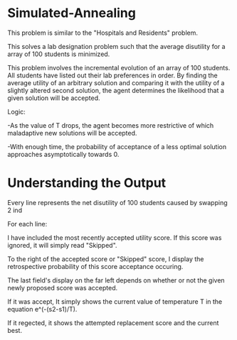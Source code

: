 # Simulated-Annealing
This problem is similar to the "Hospitals and Residents" problem.

This solves a lab designation problem such that the average disutility for a array of 100 students is minimized.

This problem involves the incremental evolution of an array of 100 students. All students have listed out their lab preferences in order. By finding the average utility of an arbitrary solution and comparing it with the utility of a slightly altered second solution, the agent determines the likelihood that a given solution will be accepted.

Logic:
	
-As the value of T drops, the agent becomes more restrictive of which maladaptive new solutions will be accepted.

-With enough time, the probability of acceptance of a less optimal solution approaches asymptotically towards 0.

# Understanding the Output

Every line represents the net disutility of 100 students caused by swapping 2 ind

For each line: 

I have included the most recently accepted utility score. If this score was ignored, it will simply read "Skipped".

To the right of the accepted score or "Skipped" score, I display the retrospective probability of this score acceptance occuring.

The last field's display on the far left depends on whether or not the given newly proposed score was accepted.

If it was accept, It simply shows the current value of temperature T in the equation e^(-(s2-s1)/T).

If it regected, it shows the attempted replacement score and the current best.
